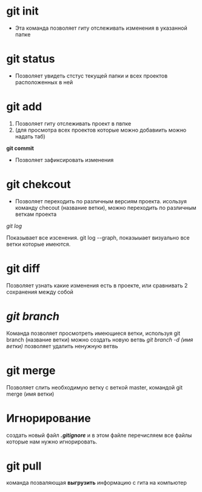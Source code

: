 # git init #
* Эта команда позволяет гиту отслеживать изменения в указанной папке

# git status #
* Позволяет увидеть стстус текущей папки и всех проектов расположенных в ней

# git add #
1. Позволяет гиту отслеживать проект в пвпке
2. (для просмотра всех проектов которые можно добавиить можно надать таб)

**git commit**

* Позволяет зафиксировать изменения

# git chekcout #
* Позволяет переходить по различным версиям проекта.
 исользуя команду checout (название ветки), можно переходить по различным веткам проекта

*git log*

Показывает все изсенения. git log --graph, показыыает визуально все ветки которые имеются.



# git diff
Позволяет узнать какие изменения есть в проекте, или сравнивать 2 сохранения между собой

# _git branch_ #
Команда позволяет просмотреть имеющиеся ветки, используя git branch (название ветки) можно создать новую ветвь
_git branch -d (имя ветки)_ позволяет удалить ненужную ветвь

# git merge #
Позволяет слить необходимую ветку с веткой master,
командой git merge (имя ветки)

# Игнорирование #
создать новый файл **_.gitignore_**
и в этом файле перечисляем все файлы которые нам нужно игнорировать.

# git pull #
команда позваляющая **выгрузить** информацию с гита на компьютер 
